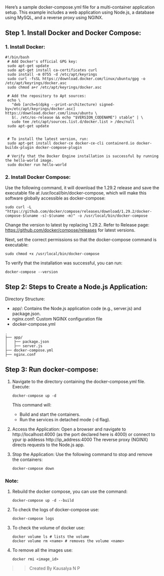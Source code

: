 Here’s a sample docker-compose.yml file for a multi-container application setup. This example includes a web application using Node.js, a database using MySQL, and a reverse proxy using NGINX.

## Step 1. Install Docker and Docker Compose:
### 1. Install Docker:
   ```
   #!/bin/bash
    # Add Docker's official GPG key:
    sudo apt-get update
    sudo apt-get install ca-certificates curl
    sudo install -m 0755 -d /etc/apt/keyrings
    sudo curl -fsSL https://download.docker.com/linux/ubuntu/gpg -o /etc/apt/keyrings/docker.asc
    sudo chmod a+r /etc/apt/keyrings/docker.asc

    # Add the repository to Apt sources:
    echo \
      "deb [arch=$(dpkg --print-architecture) signed-by=/etc/apt/keyrings/docker.asc] https://download.docker.com/linux/ubuntu \
      $(. /etc/os-release && echo "$VERSION_CODENAME") stable" | \
      sudo tee /etc/apt/sources.list.d/docker.list > /dev/null
    sudo apt-get update


    # To install the latest version, run:
    sudo apt-get install docker-ce docker-ce-cli containerd.io docker-buildx-plugin docker-compose-plugin

    # Verify that the Docker Engine installation is successful by running the hello-world image.
    sudo docker run hello-world
   ```
### 2. Install Docker Compose:

Use the following command, it will download the 1.29.2 release and save the executable file at /usr/local/bin/docker-compose, which will make this software globally accessible as docker-compose:
```
sudo curl -L "https://github.com/docker/compose/releases/download/1.29.2/docker-compose-$(uname -s)-$(uname -m)" -o /usr/local/bin/docker-compose
```
Change the version to latest by replacing 1.29.2. Refer to Release page: https://github.com/docker/compose/releases for latest versions.

Next, set the correct permissions so that the docker-compose command is executable:
```
sudo chmod +x /usr/local/bin/docker-compose
```

To verify that the installation was successful, you can run:
```
docker-compose --version
```

## Step 2:   Steps to Create a Node.js Application:

Directory Structure:

- app/: Contains the Node.js application code (e.g., server.js)  and package.json.
- nginx.conf: Custom NGINX configuration file
- docker-compose.yml

 ```
.
├── app/
│   ├── package.json
│   ├── server.js
├── docker-compose.yml
├── nginx.conf
```
## Step 3: Run docker-compose:

1. Navigate to the directory containing the docker-compose.yml file. Execute:
    ```
    docker-compose up -d
    ```
    This command will:
      - Build and start the containers.
      - Run the services in detached mode (-d flag).

2. Access the Application:
    Open a browser and navigate to http://localhost:4000 (as the port declared here is 4000) or  connect to ypur ip addesss http://ip_address:4000 The reverse proxy (NGINX) directs requests to the Node.js app.
  
3. Stop the Application:
    Use the following command to stop and remove the containers:
    ```
    docker-compose down
    ```

### Note:
1. Rebuild the docker compose, you can use the command:
   ```
   docker-compose up -d --build
   ```
2. To check the logs of docker-compose use:
   ```
   docker-compose logs
   ```
3. To check the volume of docker use:
   ```
   docker volume ls # lists the volume
   docker volume rm <name> # removes the volume <name>
   ```
4. To remove all the images use:
   ```
   docker rmi <image_id>
   ```
>> Created By Kausalya N P
